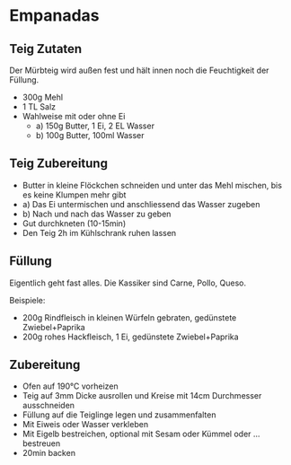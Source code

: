 # Empanadas

## Teig Zutaten
Der Mürbteig wird außen fest und hält innen noch die Feuchtigkeit der Füllung. 
* 300g Mehl
* 1 TL Salz
* Wahlweise mit oder ohne Ei
  * a) 150g Butter, 1 Ei, 2 EL Wasser
  * b) 100g Butter, 100ml Wasser

## Teig Zubereitung
* Butter in kleine Flöckchen schneiden und unter das Mehl mischen, bis es keine Klumpen mehr gibt 
* a) Das Ei untermischen und anschliessend das Wasser zugeben
* b) Nach und nach das Wasser zu geben
* Gut durchkneten (10-15min)
* Den Teig 2h im Kühlschrank ruhen lassen

## Füllung
Eigentlich geht fast alles. Die Kassiker sind Carne, Pollo, Queso. 

Beispiele:
* 200g Rindfleisch in kleinen Würfeln gebraten, gedünstete Zwiebel+Paprika
* 200g rohes Hackfleisch, 1 Ei, gedünstete Zwiebel+Paprika

## Zubereitung
* Ofen auf 190°C vorheizen
* Teig auf 3mm Dicke ausrollen und Kreise mit 14cm Durchmesser ausschneiden
* Füllung auf die Teiglinge legen und zusammenfalten
* Mit Eiweis oder Wasser verkleben
* Mit Eigelb bestreichen, optional mit Sesam oder Kümmel oder ... bestreuen
* 20min backen




